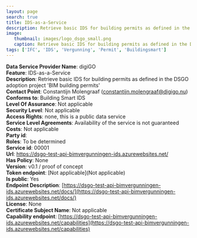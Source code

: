 ```yaml
---
layout: page
search: true
title: IDS-as-a-Service
description: Retrieve basic IDS for building permits as defined in the DSGO adoption project 'BIM building permits'
image:
   thumbnail: images/logo_dsgo_small.png
   caption: Retrieve basic IDS for building permits as defined in the DSGO adoption project 'BIM building permits'
tags: ['IFC', 'IDS', 'Vergunning', 'Permit', 'Buildingsmart']
---
```


<b>Data Service Provider Name</b>: digiGO  
<b>Feature</b>: IDS-as-a-Service  
<b>Description</b>: Retrieve basic IDS for building permits as defined in the DSGO adoption project 'BIM building permits'  
<b>Contact Point</b>: Constantijn Molengraaf (constantijn.molengraaf@digigo.nu)  
<b>Conforms to</b>: Building Smart IDS  
<b>Level Of Assurance</b>: Not applicable  
<b>Security Level</b>: Not applicable  
<b>Access Rights</b>: none, this is a public data service  
<b>Service Level Agreements</b>: Availability of the service is not guaranteed  
<b>Costs</b>: Not applicable  
<b>Party id</b>:   
<b>Roles</b>: To be determined  
<b>Service id</b>: 00001  
<b>Url</b>: https://dsgo-test-api-bimvergunningen-ids.azurewebsites.net/  
<b>Has Policy</b>: None  
<b>Version</b>: v0.1 / proof of concept  
<b>Token endpoint</b>: [Not applicable](Not applicable)  
<b>Is public</b>: Yes  
<b>Endpoint Description</b>: [https://dsgo-test-api-bimvergunningen-ids.azurewebsites.net/docs/](https://dsgo-test-api-bimvergunningen-ids.azurewebsites.net/docs/)  
<b>License</b>: None  
<b>Certificate Subject Name</b>: Not applicable  
<b>Capability endpoint</b>: [https://dsgo-test-api-bimvergunningen-ids.azurewebsites.net/capabilities](https://dsgo-test-api-bimvergunningen-ids.azurewebsites.net/capabilities)  
